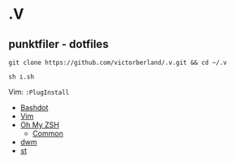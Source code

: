 # .V
## punktfiler - dotfiles

`git clone https://github.com/victorberland/.v.git && cd ~/.v`

`sh i.sh`

Vim: `:PlugInstall`


- [Bashdot](https://github.com/bashdot/bashdot)
- [Vim](https://www.vim.org/)
- [Oh My ZSH](https://ohmyz.sh/)
  - [Common](https://github.com/jackharrisonsherlock/common)
- [dwm](https://dwm.suckless.org)
- [st](https://st.suckless.org)

